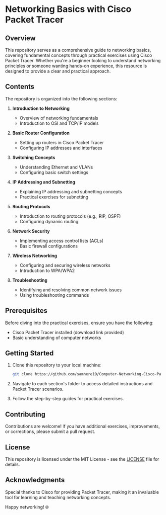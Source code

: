 # Networking Basics with Cisco Packet Tracer

## Overview

This repository serves as a comprehensive guide to networking basics, covering fundamental concepts through practical exercises using Cisco Packet Tracer. Whether you're a beginner looking to understand networking principles or someone wanting hands-on experience, this resource is designed to provide a clear and practical approach.

## Contents

The repository is organized into the following sections:

1. **Introduction to Networking**
   - Overview of networking fundamentals
   - Introduction to OSI and TCP/IP models

2. **Basic Router Configuration**
   - Setting up routers in Cisco Packet Tracer
   - Configuring IP addresses and interfaces

3. **Switching Concepts**
   - Understanding Ethernet and VLANs
   - Configuring basic switch settings

4. **IP Addressing and Subnetting**
   - Explaining IP addressing and subnetting concepts
   - Practical exercises for subnetting

5. **Routing Protocols**
   - Introduction to routing protocols (e.g., RIP, OSPF)
   - Configuring dynamic routing

6. **Network Security**
   - Implementing access control lists (ACLs)
   - Basic firewall configurations

7. **Wireless Networking**
   - Configuring and securing wireless networks
   - Introduction to WPA/WPA2

8. **Troubleshooting**
   - Identifying and resolving common network issues
   - Using troubleshooting commands

## Prerequisites

Before diving into the practical exercises, ensure you have the following:

- Cisco Packet Tracer installed (download link provided)
- Basic understanding of computer networks

## Getting Started

1. Clone this repository to your local machine:
   ```bash
   git clone https://github.com/samhere19/Computer-Networking-Cisco-Packet-Tracer-.git
   ```

2. Navigate to each section's folder to access detailed instructions and Packet Tracer scenarios.

3. Follow the step-by-step guides for practical exercises.

## Contributing

Contributions are welcome! If you have additional exercises, improvements, or corrections, please submit a pull request.

## License

This repository is licensed under the MIT License - see the [LICENSE](LICENSE) file for details.

## Acknowledgments

Special thanks to Cisco for providing Packet Tracer, making it an invaluable tool for learning and teaching networking concepts.

Happy networking! 🌐
